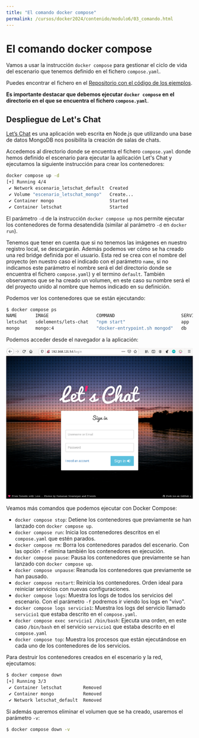 ```yaml
---
title: "El comando docker compose"
permalink: /cursos/docker2024/contenido/modulo6/03_comando.html
---
```

# El comando docker compose

Vamos a usar la instrucción `docker compose` para gestionar el ciclo de vida del escenario que tenemos definido en el fichero `compose.yaml`. 

Puedes encontrar el fichero en el [Repositorio con el código de los ejemplos](https://github.com/josedom24/ejemplos_curso_docker_ow).

**Es importante destacar que debemos ejecutar `docker compose` en el directorio en el que se encuentra el fichero `compose.yaml`**.

## Despliegue de Let's Chat

[Let’s Chat](https://github.com/sdelements/lets-chat) es una aplicación web escrita en Node.js que utilizando una base de datos MongoDB nos posibilita la creación de salas de chats.

Accedemos al directorio donde se encuentra el fichero `compose.yaml` donde hemos definido el escenario para ejecutar la aplicación Let's Chat y  ejecutamos la siguiente instrucción para crear los contenedores:

```bash
docker compose up -d
[+] Running 4/4
 ✔ Network escenario_letschat_default  Created                                      0.1s 
 ✔ Volume "escenario_letschat_mongo"   Create...                                    0.0s 
 ✔ Container mongo                     Started                                      0.3s 
 ✔ Container letschat                  Started                                      0.2s 
```

El parámetro `-d` de la instrucción `docker compose up` nos permite ejecutar los contenedores de forma desatendida (similar al parámetro `-d` en `docker run`). 

Tenemos que tener en cuenta que si no tenemos las imágenes en nuestro registro local, se descargarán. Además podemos ver cómo se ha creado una red bridge definida por el usuario. Esta red se crea con el nombre del proyecto (en nuestro caso el indicado con el parámetro `name`, si no indicamos este parámetro el nombre será el del directorio donde se encuentra el fichero `compose.yaml`) y el termino `default`. También observamos que se ha creado un volumen, en este caso su nombre será el del proyecto unido al nombre que hemos indicado en su definición.

Podemos ver los contenedores que se están ejecutando:

```bash
$ docker compose ps
NAME       IMAGE                  COMMAND                         SERVICE   CREATED              STATUS              PORTS
letschat   sdelements/lets-chat   "npm start"                     app       About a minute ago   Up About a minute   5222/tcp, 0.0.0.0:80->8080/tcp, :::80->8080/tcp
mongo      mongo:4                "docker-entrypoint.sh mongod"   db        About a minute ago   Up About a minute   27017/tcp
```

Podemos acceder desde el navegador a la aplicación:

![letschat](img/letschat.png)


Veamos más comandos que podemos ejecutar con Docker Compose:

* `docker compose stop`: Detiene los contenedores que previamente se han lanzado con `docker compose up`.
* `docker compose run`: Inicia los contenedores descritos en el `compose.yaml` que estén parados.
* `docker compose rm`: Borra los contenedores parados del escenario. Con las opción `-f` elimina también los contenedores en ejecución.
* `docker compose pause`: Pausa los contenedores que previamente se han lanzado con `docker compose up`.
* `docker compose unpause`: Reanuda los contenedores que previamente se han pausado.
* `docker compose restart`: Reinicia los contenedores. Orden ideal para reiniciar servicios con nuevas configuraciones.
* `docker compose logs`: Muestra los logs de todos los servicios del escenario. Con el parámetro `-f` podremos ir viendo los logs en "vivo".
* `docker compose logs servicio1`: Muestra los logs del servicio llamado `servicio1` que estaba descrito en el `compose.yaml`.
* `docker compose exec servicio1 /bin/bash`: Ejecuta una orden, en este caso `/bin/bash` en el servicio `servicio1` que estaba descrito en el `compose.yaml`
* `docker compose top`: Muestra  los procesos que están ejecutándose en cada uno de los contenedores de los servicios.


Para destruir los contenedores creados en el escenario y la red, ejecutamos:

```bash
$ docker compose down
[+] Running 3/3
 ✔ Container letschat        Removed                                             10.4s 
 ✔ Container mongo           Removed                                              0.4s 
 ✔ Network letschat_default  Removed                                              0.1s 
```

Si además queremos eliminar el volumen que se ha creado, usaremos el parámetro `-v`:

```bash
$ docker compose down -v
```


